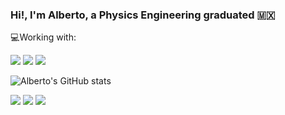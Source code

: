 ### Hi!, I'm Alberto, a Physics Engineering graduated :mexico:
:computer:Working with:

<a><img src="https://img.shields.io/badge/Ubuntu-E95420?style=for-the-badge&logo=ubuntu&logoColor=white"/><a/>
<a><img src="https://img.shields.io/badge/Python-14354C?style=for-the-badge&logo=python&logoColor=white"/><a/>
<a><img src="https://img.shields.io/badge/Jupyter-F37626.svg?&style=for-the-badge&logo=Jupyter&logoColor=white"/><a/>

  
![Alberto's GitHub stats](https://github-readme-stats.vercel.app/api?username=AlbertoSegura24&show_icons=true&theme=dark)


<a href="https://instagram.com/gael_alberto2001"><img src="https://img.shields.io/badge/instagram-E4405F.svg?style=for-the-badge&logo=instagram&logoColor=white"/></a>
<a href="https://twitter.com/AlbertoSegurad5"><img src="https://img.shields.io/badge/twitter-1DA1F2.svg?style=for-the-badge&logo=twitter&logoColor=white"/></a>
<a href="mailto:gaelmosco6@gmail.com"><img src="https://img.shields.io/badge/Gmail-D14836?style=for-the-badge&logo=gmail&logoColor=white"/></a>
